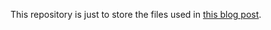 This repository is just to store the files used in [this blog post](http://amazinglyabstract.com/provisioning/2016/05/20/docker-swarm-cluster-on-a-laptop.html).
